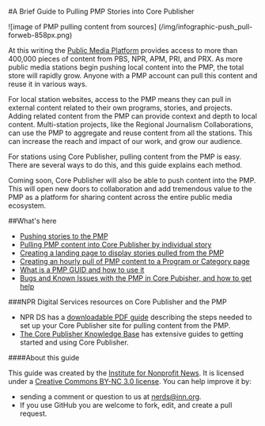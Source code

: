 #A Brief Guide to Pulling PMP Stories into Core Publisher

![image of PMP pulling content from sources]
(/img/infographic-push_pull-forweb-858px.png)

At this writing the [Public Media Platform](http://publicmediaplatform.org/) provides access to more than 400,000 pieces of content from PBS, NPR, APM, PRI, and PRX. As more public media stations begin pushing local content into the PMP, the total store will rapidly grow. Anyone with a PMP account can pull this content and reuse it in various ways. 

For local station websites, access to the PMP means they can pull in external content related to their own programs, stories, and projects. Adding related content from the PMP can provide context and depth to local content. Multi-station projects, like the Regional Journalism Collaborations, can use the PMP to aggregate and reuse content from all the stations. This can increase the reach and impact of our work, and grow our audience. 

For stations using Core Publisher, pulling content from the PMP is easy. There are several ways to do this, and this guide explains each method. 

Coming soon, Core Publisher will also be able to push content into the PMP. This will open new doors to collaboration and add tremendous value to the PMP as a platform for sharing content across the entire public media ecosystem.

##What's here

* [Pushing stories to the PMP](/sending-to-pmp.md)
* [Pulling PMP content into Core Publisher by individual story](/pulling-pmp-content-into-cp-by-story.md)
* [Creating a landing page to display stories pulled from the PMP](/create-landing-pages.md)
* [Creating an hourly pull of PMP content to a Program or Category page](/hourly-pull-to-a-page.md)
* [What is a PMP GUID and how to use it](/what-is-a-pmp-guid.md)
* [Bugs and Known Issues with the PMP in Core Pubisher, and how to get help](/bugs.md)
 
###NPR Digital Services resources on Core Publisher and the PMP

* NPR DS has a [downloadable PDF guide](http://mediad.publicbroadcasting.net/p/newnprdsblog/files/201504/how_to_pull_content_from_the_pmp_into_core_publisher_march_2015.pdf) describing the steps needed to set up your Core Publisher site for pulling content from the PMP.
* [The Core Publisher Knowledge Base](http://digitalservices.npr.org/support/knowledgebase/corepublisher) has extensive guides to getting started and using Core Publisher.

####About this guide

This guide was created by the [Institute for Nonprofit News](http://inn.org/). It is licensed under a [Creative Commons BY-NC 3.0 license](http://creativecommons.org/licenses/by-nc/3.0/). You can help improve it by:

* sending a comment or question to us at nerds@inn.org. 
* If you use GitHub you are welcome to fork, edit, and create a pull request.
